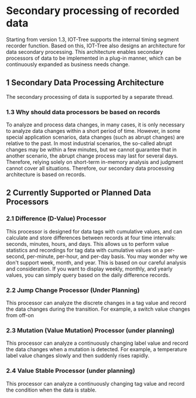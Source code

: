 Secondary processing of recorded data
==



Starting from version 1.3, IOT-Tree supports the internal timing segment recorder function. Based on this, IOT-Tree also
designs an architecture for data secondary processing.
This architecture enables secondary processors of data to be implemented in a plug-in manner, which can be continuously
expanded as business needs change.

## 1 Secondary Data Processing Architecture

The secondary processing of data is supported by a separate thread.

### 1.3 Why should data processors be based on records

To analyze and process data changes, in many cases, it is only necessary to analyze data changes within a short period
of time. However, in some special application scenarios, data changes (such as abrupt changes) are relative to the past.
In most industrial scenarios, the so-called abrupt changes may be within a few minutes, but we cannot guarantee that in
another scenario, the abrupt change process may last for several days. Therefore, relying solely on short-term in-memory
analysis and judgment cannot cover all situations. Therefore, our secondary data processing architecture is based on
records.

## 2 Currently Supported or Planned Data Processors

### 2.1 Difference (D-Value) Processor

This processor is designed for data tags with cumulative values, and can calculate and store differences between records
at four time intervals: seconds, minutes, hours, and days. This allows us to perform value statistics and recordings for
tag data with cumulative values on a per-second, per-minute, per-hour, and per-day basis.
You may wonder why we don't support week, month, and year. This is based on our careful analysis and consideration. If
you want to display weekly, monthly, and yearly values, you can simply query based on the daily difference records.

### 2.2 Jump Change Processor (Under Planning)

This processor can analyze the discrete changes in a tag value and record the data changes during the transition. For
example, a switch value changes from off-on

### 2.3 Mutation (Value Mutation) Processor (under planning)

This processor can analyze a continuously changing label value and record the data changes when a mutation is detected.
For example, a temperature label value changes slowly and then suddenly rises rapidly.

### 2.4 Value Stable Processor (under planning)

This processor can analyze a continuously changing tag value and record the condition when the data is stable.

